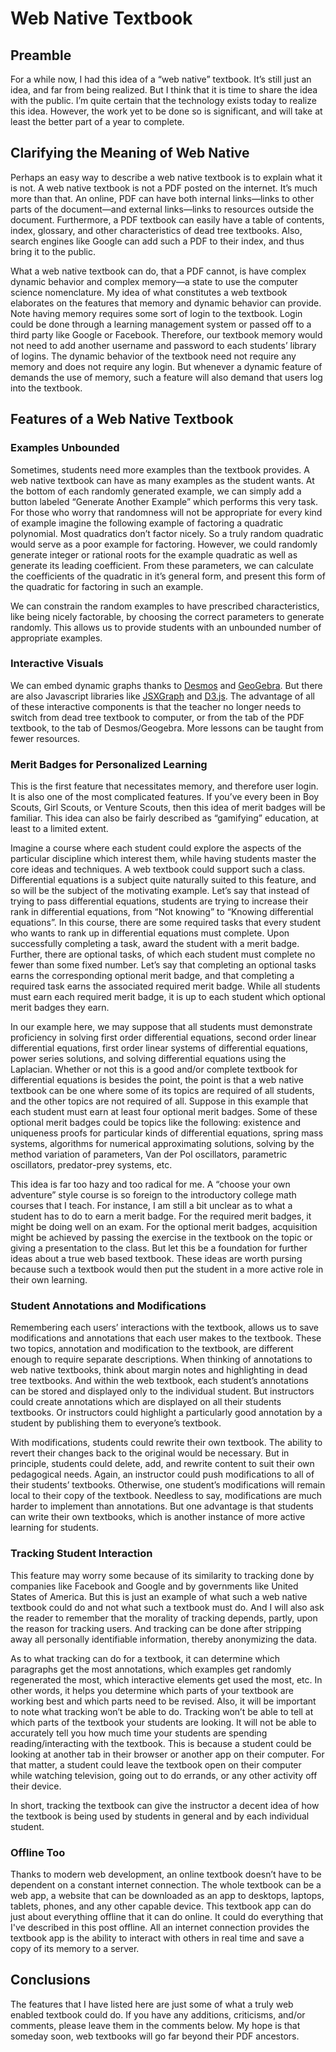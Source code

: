 # Web Native Textbook

## Preamble

For a while now, I had this idea of a “web native”
textbook. It’s still just an idea, and far from being realized.
But I think that it is time to share the idea with the public.
I’m quite certain that the technology exists today to realize
this idea. However, the work yet to be done so is significant, and will
take at least the better part of a year to complete.

## Clarifying the Meaning of Web Native

Perhaps an easy way to describe a web native textbook is to explain
what it is not. A web native textbook is not a PDF posted on the
internet. It’s much more than that. An online, PDF can have both
internal links—links to other parts of the document—and
external links—links to resources outside the document.
Furthermore, a PDF textbook can easily have a table of
contents, index, glossary, and other characteristics of dead tree
textbooks. Also, search engines like Google can add such a
PDF to their index, and thus bring it to the public.

What a web native textbook can do, that a PDF cannot, is
have complex dynamic behavior and complex memory—a state to use
the computer science nomenclature. My idea of what
constitutes a web textbook elaborates on the features that memory and
dynamic behavior can provide. Note having memory
requires some sort of login to the textbook. Login could be
done through a learning management system or passed off to a third party
like Google or Facebook. Therefore, our textbook memory would not need
to add another username and password to each students’ library of
logins. The dynamic behavior of the textbook need not require any
memory and does not require any login. But whenever a dynamic feature
of demands the use of memory, such a feature will also demand that users
log into the textbook.

## Features of a Web Native Textbook

### Examples Unbounded

Sometimes, students need more examples than the textbook provides. A web
native textbook can have as many examples as the student wants. At the
bottom of each randomly generated example, we can simply add a button
labeled “Generate Another Example” which performs this very
task. For those who worry that randomness will not be
appropriate for every kind of example imagine the following example
of factoring a quadratic polynomial. Most quadratics don’t
factor nicely. So a truly random quadratic would serve as a poor example
for factoring. However, we could randomly generate integer or rational
roots for the example quadratic as well as generate its leading
coefficient. From these parameters, we can calculate the coefficients of
the quadratic in it’s general form, and present this form of the
quadratic for factoring in such an example.

We can constrain the random examples to have prescribed characteristics,
like being nicely factorable, by choosing the correct parameters to
generate randomly. This allows us to provide students with an unbounded
number of appropriate examples.

### Interactive Visuals

We can embed dynamic graphs thanks to
[Desmos](https://www.desmos.com/) and
[GeoGebra](https://www.geogebra.org/). But there are also Javascript
libraries like [JSXGraph](http://jsxgraph.uni-bayreuth.de/wp/) and
[D3.js](https://d3js.org/). The advantage of all of these
interactive components is that the teacher no longer needs to switch
from dead tree textbook to computer, or from the tab of the PDF
textbook, to the tab of Desmos/Geogebra. More lessons can be taught
from fewer resources.

### Merit Badges for Personalized Learning

This is the first feature that necessitates memory, and therefore user
login. It is also one of the most complicated features. If
you’ve every been in Boy Scouts, Girl Scouts, or Venture Scouts,
then this idea of merit badges will be familiar. This idea can also be
fairly described as “gamifying” education, at least to a
limited extent.

Imagine a course where each student
could explore the aspects of the particular discipline which interest
them, while having students master the core ideas and
techniques. A web textbook could support such a class. Differential
equations is a subject quite naturally suited to this feature, and so
will be the subject of the motivating example. Let’s say that
instead of trying to pass differential equations,
students are trying to increase their rank in differential equations,
from “Not knowing” to “Knowing differential
equations”. In this course, there are some required
tasks that every student who wants to rank up in differential equations
must complete. Upon successfully completing a task, award the student
with a merit badge. Further, there are optional tasks, of which each
student must complete no fewer than some fixed number. Let’s say
that completing an optional tasks earns the corresponding optional merit
badge, and that completing a required task earns the associated required
merit badge. While all students must earn each required merit badge, it
is up to each student which optional merit badges they earn.

In our example here, we may suppose that
all students must demonstrate proficiency in solving first order
differential equations, second order linear differential equations,
first order linear systems of differential equations, power series
solutions, and solving differential equations using the Laplacian.
Whether or not this is a good and/or complete textbook for
differential equations is besides the point, the point is that a web
native textbook can be one where some of its topics are required of all
students, and the other topics are not required of all. Suppose in this
example that each student must earn at
least four optional merit badges. Some of these optional merit badges
could be topics like the following: existence and uniqueness proofs for
particular kinds of differential equations, spring mass systems,
algorithms for numerical approximating solutions, solving by the
method variation of parameters, Van der Pol oscillators, parametric
oscillators, predator-prey systems, etc.

This idea is far too hazy and too radical for me. A “choose
your own adventure” style course is so foreign to the
introductory college math courses that I teach. For instance, I am
still a bit unclear as to what a student has to do to earn a merit
badge. For the required merit badges, it might be doing well on an
exam. For the optional merit badges, acquisition might be achieved by
passing the exercise in the textbook on the topic or giving a
presentation to the class. But let this be a foundation for further
ideas about a true web based textbook. These ideas are worth pursing
because such a textbook would then put the student in a more active role
in their own learning.

### Student Annotations and Modifications

Remembering each users’ interactions with the textbook, allows us
to save modifications and annotations that each user makes to the
textbook. These two topics, annotation and modification to the
textbook, are different enough to require separate descriptions. When
thinking of annotations to web native textbooks, think about margin
notes and highlighting in dead tree textbooks. And within the web
textbook, each student’s annotations can be stored and displayed
only to the individual student. But instructors could create
annotations which are displayed on all their students textbooks. Or
instructors could highlight a particularly good annotation by a student
by publishing them to everyone’s textbook.

With modifications, students could rewrite their own textbook. The
ability to revert their changes back to the original would be
necessary. But in principle, students could delete, add, and rewrite
content to suit their own pedagogical needs.
Again, an instructor could push modifications to all of their
students’ textbooks. Otherwise, one student’s modifications
will remain local to their copy of the textbook. Needless to say,
modifications are much harder to implement than annotations. But one
advantage is that students can write their own textbooks, which is
another instance of more active learning for students.

### Tracking Student Interaction

This feature may worry some because of its similarity to tracking done
by companies like Facebook and Google and by governments like United
States of America. But this is just an example of what such a web
native textbook could do and not what such a textbook must do. And I
will also ask the reader to remember that the morality of tracking
depends, partly, upon the reason for tracking users. And tracking
can be done after stripping away all personally identifiable
information, thereby anonymizing the data.

As to what tracking can do for a textbook, it can determine
which paragraphs get the most annotations, which examples get randomly
regenerated the most, which interactive elements get used the most,
etc. In other words, it helps you determine which parts of your
textbook are working best and which parts need to be revised. Also, it
will be important to note what tracking won’t be able to do.
Tracking won’t be able to tell at which parts of the textbook
your students are looking. It will not be able to accurately tell you
how much time your students are spending reading/interacting with the
textbook. This is because a student could be looking at another tab in
their browser or another app on their computer. For that matter, a
student could leave the textbook open on their computer while watching
television, going out to do errands, or any other activity off their
device.

In short, tracking the textbook can give the instructor a decent idea
of how the textbook is being used by students in general and by
each individual student.

### Offline Too

Thanks to modern web development, an online textbook doesn’t have
to be dependent on a constant internet connection. The whole textbook
can be a web app, a website that can be downloaded as an app to
desktops, laptops, tablets, phones, and any other capable device. This
textbook app can do just about everything offline that it can do
online. It could do everything that I've described in this post offline.
All an internet connection provides the textbook app is the ability to
interact with others in real time and save a copy of its memory to a
server.

## Conclusions

The features that I have listed here are just some of what a truly
web enabled textbook could do. If you have any additions, criticisms,
and/or comments, please leave them in the comments below. My hope is
that someday soon, web textbooks will go far beyond their PDF
ancestors.
